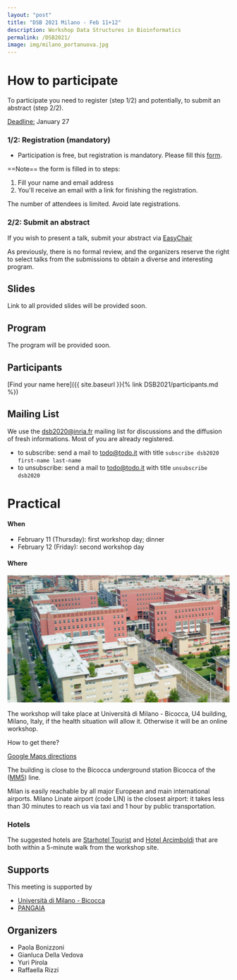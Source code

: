 ```yaml
---
layout: "post"
title: "DSB 2021 Milano - Feb 11+12"
description: Workshop Data Structures in Bioinformatics
permalink: /DSB2021/
image: img/milano_portanuova.jpg
---
```

# How to participate
To participate you need to register (step 1/2) and potentially, to submit an abstract (step 2/2). 

<u>Deadline:</u> January 27

### 1/2: Registration (mandatory) 

* Participation is free, but registration is mandatory. Please fill this [form](
  https://sondages.inria.fr/index.php/813188?lang=en). 

==Note== the form is filled in to steps:

1. Fill your name and email address
2. You'll receive an email with a link for finishing the registration. 

The number of attendees is limited. Avoid late registrations.

### 2/2: Submit an abstract
If you wish to present a talk, submit your abstract via [EasyChair](https://easychair.org/my/conference?conf=dsb2021)

As previously, there is no formal review, and the organizers reserve the  right to select talks from the submissions to obtain a diverse and  interesting program. 

## Slides

Link to all provided slides will be provided soon.

## Program

The program will be provided soon.



## Participants

[Find your name here]({{ site.baseurl }}{% link DSB2021/participants.md %})

## Mailing List
We use the dsb2020@inria.fr mailing list for discussions and the diffusion of fresh informations. Most of you are already registered.
* to subscribe: send a mail to [todo@todo.it](mailto:null) with title `subscribe dsb2020 first-name last-name`
* to unsubscribe: send a mail to [todo@todo.it](mailto:null) with title  `unsubscribe dsb2020`



# Practical
#### When
<!-- * any time before January 15: register and submit a talk (via [EasyChair](https://easychair.org/my/conference?conf=dsb2020)) -->
* February 11 (Thursday): first workshop day; dinner
* February 12 (Friday): second workshop day

#### Where

![University of Milan-Bicocca U4](img/bicocca.png) 

The workshop will take place at Università di Milano - Bicocca, U4 building, Milano, Italy, if the health situation will allow it.
Otherwise it will be an online workshop.


How to get there?

[Google Maps
directions](https://www.google.it/maps/place/Edificio+U4+-+Universit%C3%A0+degli+Studi+di+Milano+-+Bicocca/@45.5134031,9.2095216,17z)


The building is close to the Bicocca underground station Bicocca of the 
([MM5](https://en.wikipedia.org/wiki/Milan_Metro_Line_5)) line.

Milan is easily reachable by all major European and main international airports.
Milano Linate airport (code LIN) is the closest airport: it takes less
than 30 minutes to reach us via taxi and 1 hour by public
transportation.


### Hotels
The suggested hotels are [Starhotel Tourist](http://www.starhotels.com/en/our-hotels/tourist-milan/) and [Hotel Arcimboldi](http://www.hotelarcimboldi.it/en/) that are both within a 5-minute walk from the workshop site.

## Supports
This meeting is supported by 

*  [Università di Milano - Bicocca](https://www.unimib.it)
*  [PANGAIA](https://www.pangenome.eu/)

## Organizers

* Paola Bonizzoni
* Gianluca Della Vedova
* Yuri Pirola
* Raffaella Rizzi
